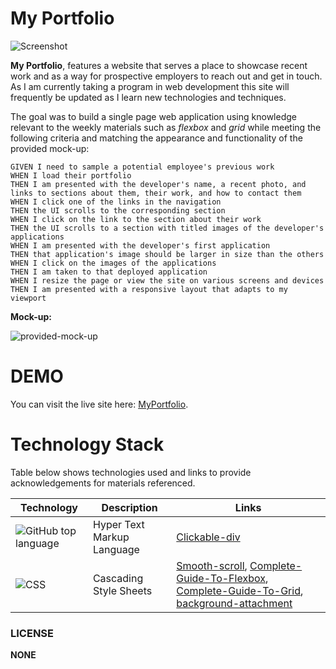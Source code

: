 # **My Portfolio**


![Screenshot](https://github.com/iiTONELOC/Portfolio/blob/master/assets/Images/screenshot.gif)

**My Portfolio**, features a website that serves a place to showcase recent work and as a way for prospective employers to reach out and get in touch. As I am currently taking a program in web development this site will frequently be updated as I learn new technologies and techniques. 

The goal was to build a single page web application using knowledge relevant to the weekly materials such as *flexbox* and *grid* while meeting the following criteria and matching the appearance and functionality of the provided mock-up:

    GIVEN I need to sample a potential employee's previous work
    WHEN I load their portfolio
    THEN I am presented with the developer's name, a recent photo, and links to sections about them, their work, and how to contact them
    WHEN I click one of the links in the navigation
    THEN the UI scrolls to the corresponding section
    WHEN I click on the link to the section about their work
    THEN the UI scrolls to a section with titled images of the developer's applications
    WHEN I am presented with the developer's first application
    THEN that application's image should be larger in size than the others
    WHEN I click on the images of the applications
    THEN I am taken to that deployed application
    WHEN I resize the page or view the site on various screens and devices
    THEN I am presented with a responsive layout that adapts to my viewport

**Mock-up:**

![provided-mock-up](https://github.com/iiTONELOC/Portfolio/blob/master/assets/Images/mock-up.gif)

# DEMO

You can visit the live site here: [MyPortfolio](https://iitoneloc.github.io/Portfolio/).

# Technology Stack

Table below shows technologies used and links to provide acknowledgements for materials referenced. 

| Technology | Description                        | Links |
| ---------- | -----------------------------------| ------|
|![GitHub top language](https://img.shields.io/github/languages/top/iiTONELOC/Portfolio) | Hyper Text Markup Language |[Clickable-div](https://stackoverflow.com/questions/9228730/how-do-i-make-entire-div-a-link/9228754 ) |
|![CSS](https://img.shields.io/badge/CSS-38.5%25-rebeccapurple)| Cascading Style Sheets |[Smooth-scroll](https://www.w3schools.com/howto/howto_css_smooth_scroll.asp#section1), [Complete-Guide-To-Flexbox](https://css-tricks.com/snippets/css/a-guide-to-flexbox/), [Complete-Guide-To-Grid](https://css-tricks.com/snippets/css/a-guide-to-flexbox/), [background-attachment](https://developer.mozilla.org/en-US/docs/Web/CSS/background-attachment) |








### LICENSE 
**NONE**